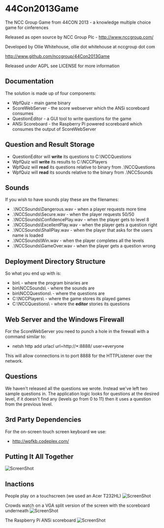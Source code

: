44Con2013Game
=============

The NCC Group Game from 44CON 2013 - a knowledge multiple choice game for cinferences

Released as open source by NCC Group Plc - http://www.nccgroup.com/

Developed by Ollie Whitehouse, ollie dot whitehouse at nccgroup dot com

http://www.github.com/nccgroup/44Con2013Game

Released under AGPL see LICENSE for more information

Documentation
-------------

The solution is made up of four components:
* WpfQuiz - main game binary
* ScoreWebServer - the score webserver which the ANSi scoreboard consumes 
* QuestionEditor - a GUI tool to write questions for the game
* ANSi Scoreboard - the Raspberry Pi powered scoreboard which consumes the output of ScoreWebServer

Question and Result Storage
-------------
* QuestionEditor will **write** its questions to C:\NCCQuestions
* WpfQuiz will **write** its results to C:\NCCPlayers
* WpfQuiz will **read** its questions relative to binary from .\NCCQuestions
* WpfQuiz will **read** its sounds relative to the binary from .\NCCSounds

Sounds
-------------
If you wish to have sounds play these are the filenames:
* .\\NCCSounds\\Dangerous.wav - when a player requests more time
* .\\NCCSounds\\Secure.wav - when the player requests 50/50
* .\\NCCSounds\\ConfidencePlay.wav - when the player gets to level 8
* .\\NCCSounds\\ExcellentPlay.wav - when the player gets a question right
* .\\NCCSounds\\ShallPlay.wav - when the player that asks for the users name is loaded
* .\\NCCSounds\\Win.wav - when the player completes all the levels
* .\\NCCSounds\\GameOver.wav - when the player gets a question wrong

Deployment Directory Structure 
-------------
So what you end up with is:
* bin\\ - where the program binaries are
* bin\\NCCSounds\\ - where the sounds are
* bin\\NCCQuestions\\ - where the questions are
* C:\\NCCPlayers\\ - where the game stores its played games
* C:\\NCCQuestions\\ - where the **editor** stories its questions

Web Server and the Windows Firewall
-------------
For the ScoreWebServer you need to punch a hole in the firewall with a command similar to:
* netsh http add urlacl url=http://*:8888/ user=everyone

This will allow connections in to port 8888 for the HTTPListener over the network.

Questions
-------------
We haven't released all the questions we wrote. Instead we've left two sample questions in. The application logic looks for questions at the desired level, if it doesn't find any (levels go from 0 to 11) then it uses a question from the previous level.

3rd Party Dependencies
-------------
For the on-screen touch screen keyboard we use:
* http://wpfkb.codeplex.com/

Putting It All Together
-------------
![ScreenShot](https://raw.github.com/nccgroup/44Con2013Game/master/design/design.png)


Inactions
-------------
People play on a touchscreen (we used an Acer T232HL)
![ScreenShot](https://raw.github.com/nccgroup/44Con2013Game/master/photos/playing.jpg)

Crowds watch on a VGA split version of the screen with the scoreboard underneath
![ScreenShot](https://raw.github.com/nccgroup/44Con2013Game/master/photos/watching.jpg)

The Raspberry Pi ANSi scoreboard
![ScreenShot](https://raw.github.com/nccgroup/44Con2013Game/master/photos/scoreboard.jpg)

